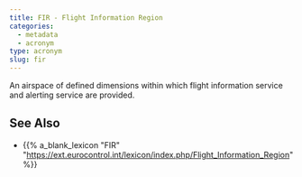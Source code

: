 ```yaml
---
title: FIR - Flight Information Region
categories:
  - metadata
  - acronym
type: acronym
slug: fir
---
```


An airspace of defined dimensions within which flight information service and
alerting service are provided.

## See Also

* {{% a_blank_lexicon "FIR" "https://ext.eurocontrol.int/lexicon/index.php/Flight_Information_Region" %}}
